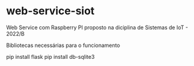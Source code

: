 # web-service-siot
Web Service com Raspberry PI proposto na diciplina de Sistemas de IoT - 2022/B

Bibliotecas necessárias para o funcionamento

pip install flask
pip install db-sqlite3